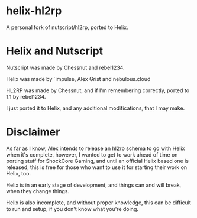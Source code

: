 # helix-hl2rp
A personal fork of nutscript/hl2rp, ported to Helix.

# Helix and Nutscript

Nutscript was made by Chessnut and rebel1234.

Helix was made by `impulse, Alex Grist and nebulous.cloud

HL2RP was made by Chessnut, and if I'm remembering correctly, ported to 1.1 by rebel1234.

I just ported it to Helix, and any additional modifications, that I may make.

# Disclaimer

As far as I know, Alex intends to release an hl2rp schema to go with Helix when it's complete, however, I wanted to get to work ahead of time on porting stuff for ShockCore Gaming, and until an official Helix based one is released, this is free for those who want to use it for starting their work on Helix, too.

Helix is in an early stage of development, and things can and will break, when they change things.

Helix is also incomplete, and without proper knowledge, this can be difficult to run and setup, if you don't know what you're doing.
